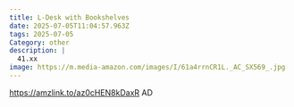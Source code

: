 ```yaml
---
title: L-Desk with Bookshelves
date: 2025-07-05T11:04:57.963Z
tags: 2025-07-05
Category: other
description: |
  41.xx 
image: https://m.media-amazon.com/images/I/61a4rrnCR1L._AC_SX569_.jpg
---
```

https://amzlink.to/az0cHEN8kDaxR    AD